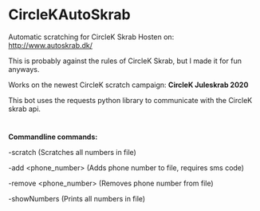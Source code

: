 # CircleKAutoSkrab
Automatic scratching for CircleK Skrab
Hosten on: http://www.autoskrab.dk/

This is probably against the rules of CircleK Skrab, but I made it for fun anyways.

Works on the newest CircleK scratch campaign: **CircleK Juleskrab 2020**

This bot uses the requests python library to communicate with the CircleK skrab api.

#

**Commandline commands:**

-scratch (Scratches all numbers in file)

-add <phone_number> (Adds phone number to file, requires sms code)

-remove <phone_number> (Removes phone number from file)

-showNumbers (Prints all numbers in file)
